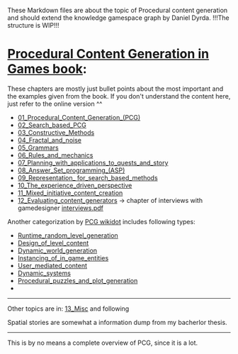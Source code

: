 These Markdown files are about the topic of Procedural content generation and should extend the knowledge gamespace graph by Daniel Dyrda.
!!!The structure is WIP!!!

# [Procedural Content Generation in Games book](https://www.pcgbook.com/):

These chapters are mostly just bullet points about the most important and the examples given from the book.
If you don't understand the content here, just refer to the online version ^^

* [01_Procedural_Content_Generation_(PCG)](PCGBook\01_Procedural_Content_Generation_%28PCG%29.md)
* [02_Search_based_PCG](PCGBook\02_Search_based_PCG.md)
* [03_Constructive_Methods](PCGBook\03_Constructive_Methods.md)
* [04_Fractal_and_noise](PCGBook\04_Fractal_and_noise.md)
* [05_Grammars](PCGBook\05_Grammars.md)
* [06_Rules_and_mechanics](PCGBook\06_Rules_and_mechanics.md)
* [07_Planning_with_applications_to_quests_and_story](PCGBook\07_Planning_with_applications_to_quests_and_story.md)
* [08_Answer_Set_programming_(ASP)](PCGBook\08_Answer_Set_programming_%28ASP%29.md)
* [09_Representation_ for_search_based_methods](PCGBook\09_Representation_%20for_search_based_methods.md)
* [10_The_experience_driven_perspective](PCGBook\10_The_experience_driven_perspective.md)
* [11_Mixed_initiative_content_creation](PCGBook\11_Mixed_initiative_content_creation.md)
* [12_Evaluating_content_generators](PCGBook\12_Evaluating_content_generators.md)
  -> chapter of interviews with gamedesigner [interviews.pdf](https://www.pcgbook.com/interviews.pdf)

Another categorization by [PCG wikidot](http://pcg.wikidot.com/what-pcg-is) includes following types:

* [Runtime_random_level_generation](PCGWiki\Runtime_random_level_generation.md)
* [Design_of_level_content](PCGWiki\Design_of_level_content.md)
* [Dynamic_world_generation](PCGWiki\Dynamic_world_generation.md)
* [Instancing_of_in_game_entities](PCGWiki\Instancing_of_in_game_entities.md)
* [User_mediated_content](PCGWiki\User_mediated_content.md)
* [Dynamic_systems](PCGWiki\Dynamic_systems.md)
* [Procedural_puzzles_and_plot_generation](PCGWiki\Procedural_puzzles_and_plot_generation.md)
* 

---

Other topics are in:
[13_Misc](PCGBook\13_Misc.md) and following

Spatial stories are somewhat a information dump from my bacherlor thesis.

---

This is by no means a complete overview of PCG, since it is a lot.
